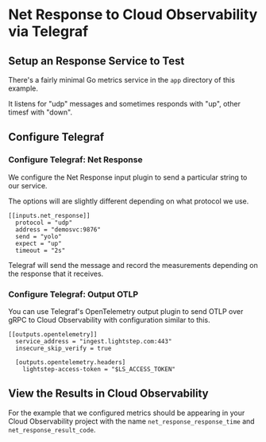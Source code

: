 # Net Response to Cloud Observability via Telegraf

## Setup an Response Service to Test

There's a fairly minimal Go metrics service in the `app` directory of this example.

It listens for "udp" messages and sometimes responds with "up", other timesf with "down".

## Configure Telegraf

### Configure Telegraf: Net Response

We configure the Net Response input plugin to send a particular string to our service.

The options will are slightly different depending on what protocol we use.

```
[[inputs.net_response]]
  protocol = "udp"
  address = "demosvc:9876"
  send = "yolo"
  expect = "up"
  timeout = "2s"
```

Telegraf will send the message and record the measurements depending on the response that it receives.

### Configure Telegraf: Output OTLP

You can use Telegraf's OpenTelemetry output plugin to send OTLP over gRPC to Cloud Observability with configuration similar to this.

```
[[outputs.opentelemetry]]
  service_address = "ingest.lightstep.com:443"
  insecure_skip_verify = true

  [outputs.opentelemetry.headers]
    lightstep-access-token = "$LS_ACCESS_TOKEN"
```

## View the Results in Cloud Observability

For the example that we configured metrics should be appearing in your Cloud Observability project with the name `net_response_response_time` and `net_response_result_code`.

